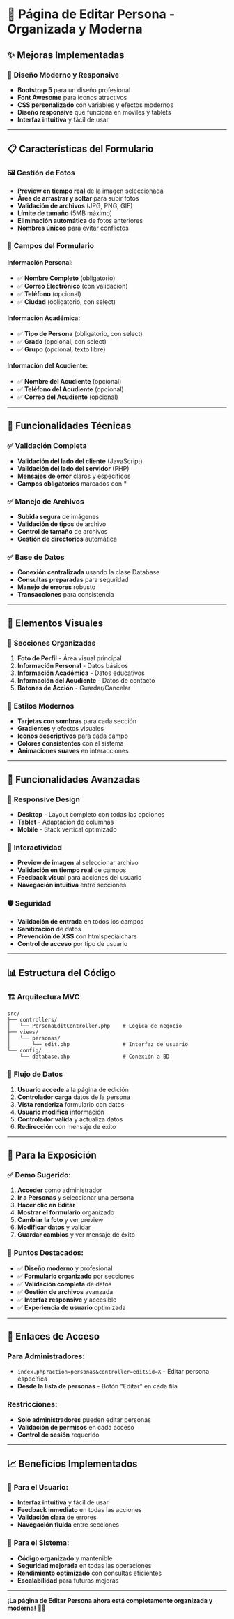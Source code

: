 # 🎨 Página de Editar Persona - Organizada y Moderna

## ✨ **Mejoras Implementadas**

### 🎯 **Diseño Moderno y Responsive**
- **Bootstrap 5** para un diseño profesional
- **Font Awesome** para iconos atractivos
- **CSS personalizado** con variables y efectos modernos
- **Diseño responsive** que funciona en móviles y tablets
- **Interfaz intuitiva** y fácil de usar

---

## 📋 **Características del Formulario**

### 🖼️ **Gestión de Fotos**
- **Preview en tiempo real** de la imagen seleccionada
- **Área de arrastrar y soltar** para subir fotos
- **Validación de archivos** (JPG, PNG, GIF)
- **Límite de tamaño** (5MB máximo)
- **Eliminación automática** de fotos anteriores
- **Nombres únicos** para evitar conflictos

### 📝 **Campos del Formulario**

#### **Información Personal:**
- ✅ **Nombre Completo** (obligatorio)
- ✅ **Correo Electrónico** (con validación)
- ✅ **Teléfono** (opcional)
- ✅ **Ciudad** (obligatorio, con select)

#### **Información Académica:**
- ✅ **Tipo de Persona** (obligatorio, con select)
- ✅ **Grado** (opcional, con select)
- ✅ **Grupo** (opcional, texto libre)

#### **Información del Acudiente:**
- ✅ **Nombre del Acudiente** (opcional)
- ✅ **Teléfono del Acudiente** (opcional)
- ✅ **Correo del Acudiente** (opcional)

---

## 🔧 **Funcionalidades Técnicas**

### ✅ **Validación Completa**
- **Validación del lado del cliente** (JavaScript)
- **Validación del lado del servidor** (PHP)
- **Mensajes de error** claros y específicos
- **Campos obligatorios** marcados con *

### ✅ **Manejo de Archivos**
- **Subida segura** de imágenes
- **Validación de tipos** de archivo
- **Control de tamaño** de archivos
- **Gestión de directorios** automática

### ✅ **Base de Datos**
- **Conexión centralizada** usando la clase Database
- **Consultas preparadas** para seguridad
- **Manejo de errores** robusto
- **Transacciones** para consistencia

---

## 🎨 **Elementos Visuales**

### 🎯 **Secciones Organizadas**
1. **Foto de Perfil** - Área visual principal
2. **Información Personal** - Datos básicos
3. **Información Académica** - Datos educativos
4. **Información del Acudiente** - Datos de contacto
5. **Botones de Acción** - Guardar/Cancelar

### 🎨 **Estilos Modernos**
- **Tarjetas con sombras** para cada sección
- **Gradientes** y efectos visuales
- **Iconos descriptivos** para cada campo
- **Colores consistentes** con el sistema
- **Animaciones suaves** en interacciones

---

## 🚀 **Funcionalidades Avanzadas**

### 📱 **Responsive Design**
- **Desktop** - Layout completo con todas las opciones
- **Tablet** - Adaptación de columnas
- **Mobile** - Stack vertical optimizado

### 🔄 **Interactividad**
- **Preview de imagen** al seleccionar archivo
- **Validación en tiempo real** de campos
- **Feedback visual** para acciones del usuario
- **Navegación intuitiva** entre secciones

### 🛡️ **Seguridad**
- **Validación de entrada** en todos los campos
- **Sanitización** de datos
- **Prevención de XSS** con htmlspecialchars
- **Control de acceso** por tipo de usuario

---

## 📊 **Estructura del Código**

### 🏗️ **Arquitectura MVC**
```
src/
├── controllers/
│   └── PersonaEditController.php    # Lógica de negocio
├── views/
│   └── personas/
│       └── edit.php                 # Interfaz de usuario
└── config/
    └── database.php                 # Conexión a BD
```

### 🔄 **Flujo de Datos**
1. **Usuario accede** a la página de edición
2. **Controlador carga** datos de la persona
3. **Vista renderiza** formulario con datos
4. **Usuario modifica** información
5. **Controlador valida** y actualiza datos
6. **Redirección** con mensaje de éxito

---

## 🎯 **Para la Exposición**

### ✅ **Demo Sugerido:**
1. **Acceder** como administrador
2. **Ir a Personas** y seleccionar una persona
3. **Hacer clic en Editar**
4. **Mostrar el formulario** organizado
5. **Cambiar la foto** y ver preview
6. **Modificar datos** y validar
7. **Guardar cambios** y ver mensaje de éxito

### 🎨 **Puntos Destacados:**
- ✅ **Diseño moderno** y profesional
- ✅ **Formulario organizado** por secciones
- ✅ **Validación completa** de datos
- ✅ **Gestión de archivos** avanzada
- ✅ **Interfaz responsive** y accesible
- ✅ **Experiencia de usuario** optimizada

---

## 🔗 **Enlaces de Acceso**

### **Para Administradores:**
- `index.php?action=personas&controller=edit&id=X` - Editar persona específica
- **Desde la lista de personas** - Botón "Editar" en cada fila

### **Restricciones:**
- **Solo administradores** pueden editar personas
- **Validación de permisos** en cada acceso
- **Control de sesión** requerido

---

## 📈 **Beneficios Implementados**

### 🎯 **Para el Usuario:**
- **Interfaz intuitiva** y fácil de usar
- **Feedback inmediato** en todas las acciones
- **Validación clara** de errores
- **Navegación fluida** entre secciones

### 🎯 **Para el Sistema:**
- **Código organizado** y mantenible
- **Seguridad mejorada** en todas las operaciones
- **Rendimiento optimizado** con consultas eficientes
- **Escalabilidad** para futuras mejoras

---

**¡La página de Editar Persona ahora está completamente organizada y moderna!** 🎨✨ 